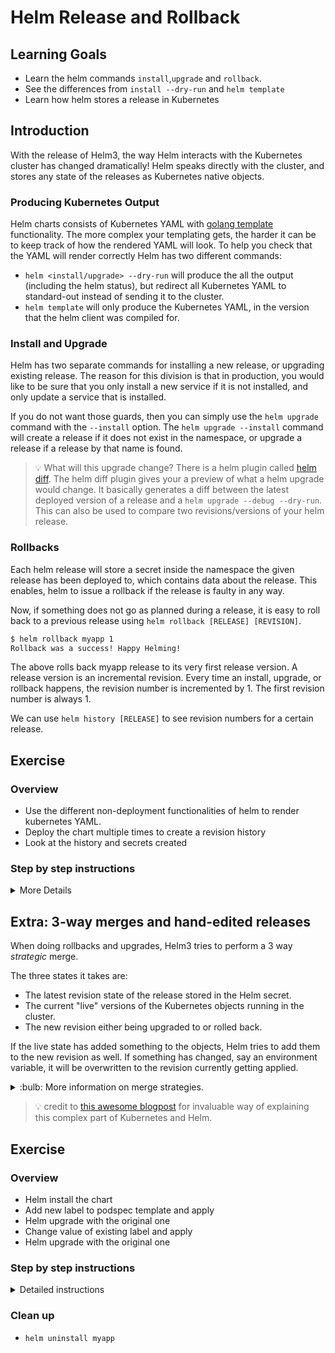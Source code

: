 # Helm Release and Rollback

## Learning Goals

- Learn the helm commands `install`,`upgrade` and `rollback`.
- See the differences from `install --dry-run` and `helm template`
- Learn how helm stores a release in Kubernetes

## Introduction

With the release of Helm3, the way Helm interacts with the Kubernetes cluster has changed dramatically!
Helm speaks directly with the cluster, and stores any state of the releases as Kubernetes native objects.

### Producing Kubernetes Output

Helm charts consists of Kubernetes YAML with [golang template](https://helm.sh/docs/chart_template_guide/functions_and_pipelines/) functionality.
The more complex your templating gets, the harder it can be to keep track of how the rendered YAML will look.
To help you check that the YAML will render correctly Helm has two different commands:

- `helm <install/upgrade> --dry-run` will produce the all the output (including the helm status), but redirect all Kubernetes YAML to standard-out instead of sending it to the cluster.
- `helm template` will only produce the Kubernetes YAML, in the version that the helm client was compiled for.

### Install and Upgrade

Helm has two separate commands for installing a new release, or upgrading existing release.
The reason for this division is that in production, you would like to be sure that you only install a new service if it is not installed, and only update a service that is installed.

If you do not want those guards, then you can simply use the `helm upgrade` command with the `--install` option.
The `helm upgrade --install` command will create a release if it does not exist in the namespace, or upgrade a release if a release by that name is found.

>:bulb: What will this upgrade change?
> There is a helm plugin called [helm diff](https://artifacthub.io/packages/helm-plugin/diff/diff).
> The helm diff plugin gives your a preview of what a helm upgrade would change.
> It basically generates a diff between the latest deployed version of a release and a `helm upgrade --debug --dry-run`. This can also be used to compare two revisions/versions of your helm release.

### Rollbacks

Each helm release will store a secret inside the namespace the given release has been deployed to, which contains data about the release.
This enables, helm to issue a rollback if the release is faulty in any way.

Now, if something does not go as planned during a release, it is easy to roll back to a previous release using `helm rollback [RELEASE] [REVISION]`.

```sh
$ helm rollback myapp 1
Rollback was a success! Happy Helming!
```

The above rolls back myapp release to its very first release version.
A release version is an incremental revision. Every time an install, upgrade, or rollback happens, the revision number is incremented by 1. The first revision number is always 1.

We can use `helm history [RELEASE]` to see revision numbers for a certain release.

## Exercise

### Overview

- Use the different non-deployment functionalities of helm to render kubernetes YAML.
- Deploy the chart multiple times to create a revision history
- Look at the history and secrets created

### Step by step instructions

<details>
<summary>More Details</summary>

**Use the different non-deployment functionalities of helm to render kubernetes YAML**

- Navigate to the folder with the exercise content `cd release-rollback`

Let us start with seeing the difference between `install --dry-run` and `template`.

- Run install and observe the three parts of the output: `helm install --dry-run myapp sentence-app/`

> :bulb: Can you find out where the NOTES: section of the output is generated from?

- In order only to get the rendered kubernetes YAML, helm template will be a better fit: `helm template myapp sentence-app/`

**Deploy the chart multiple times to create a revision history**

- Run `helm upgrade --install myapp sentence-app/` _twice_, and observe the different behaviour in output.
- Run `helm list` to see the release, and the revision state.
- Run `helm history myapp` and look at the two revisions made. Output should look like below.

```sh
$ helm history myapp
REVISION        UPDATED                         STATUS          CHART                   APP VERSION     DESCRIPTION
1               Fri May 28 11:38:49 2021        superseded      sentence-app-0.1.0      1.16.0          Install complete
2               Fri May 28 11:39:13 2021        deployed        sentence-app-0.1.0      1.16.0          Upgrade complete
```

- Run `helm get values myapp` and observe the output.

> :bulb: why are there no user-supplied values, even though we have a values.yaml file outside the chart?

<details>
<summary>Solution</summary>

The reason is that none of our two upgrade commands took the values.yaml file as a parameter.

</details>

> :bulb: If do not have the `diff` plugin installed you can install it with: `$ helm plugin install https://github.com/databus23/helm-diff`

- Run `helm diff upgrade myapp sentence-app -f values.yaml` to see what changes the values in `values.yaml` would have to our release.
- Apply the values, run: `helm upgrade --install myapp sentence-app/ -f values.yaml` to create a new release with the values applied as well.
- Rerun `helm get values myapp` and observe the changed output.

**Look at the history and secrets created**

Let us have a look deeper inside how helm stores the release data.

- `kubectl get secrets` to see the releases as secrets files.

> Note: the release secrets are a specific helm type `helm.sh/release.v1` of secret. Different types vary in terms of the validations performed and the constraints Kubernetes imposes on them.

- Look closer at one of the secrets with: `kubectl describe secrets sh.helm.release.v1.myapp.v2`

```sh
$ kubectl describe secrets sh.helm.release.v1.myapp.v2
Name:         sh.helm.release.v1.myapp.v2
Namespace:    user1
Labels:       modifiedAt=1622202110
              name=myapp
              owner=helm
              status=superseded
              version=2
Annotations:  <none>

Type:  helm.sh/release.v1

Data
====
release:  4444 bytes
```

This gives us some overall information about the release, but does not really tell us where the release data is stored.

- `kubectl get secret sh.helm.release.v1.myapp.v2 -o json` will give us the entire secret, including the `release` field.

> :bulb: the release field is not human readable as it is now.
> So in order to decode the data, you have to:
>
>- base64 decode - Kubernetes secrets encoding
>- base64 decode (again) - Helm encoding
>- gzip decompress - Helm zipping

- Run `kubectl get secret sh.helm.release.v1.myapp.v2 -o jsonpath="{ .data.release }" | base64 -d | base64 -d | gunzip -c` to see the all kubernetes object that was deployed with this helm release.

Now that we have seen how helm stores the data for a release, let us try to make a rollback to the initial release.

- Run `helm rollback myapp 1` to issue a rollback.

- Run `helm history myapp` to see the list of releases.

> :bulb: why does a rollback create a new release?

</details>

## Extra: 3-way merges and hand-edited releases

When doing rollbacks and upgrades, Helm3 tries to perform a 3 way _strategic_ merge.

The three states it takes are:

- The latest revision state of the release stored in the Helm secret.
- The current "live" versions of the Kubernetes objects running in the cluster.
- The new revision either being upgraded to or rolled back.

If the live state has added something to the objects, Helm tries to add them to the new revision as well. If something has changed, say an environment variable, it will be overwritten to the revision currently getting applied.

<details>
<summary>:bulb: More information on merge strategies.</summary>

The strategic-merge approach attempts to “do the right thing” when combining the provided spec with the existing spec. More specifically, it attempts to merge both objects and arrays, meaning changes tend to be additive. For example, providing a patch that contains a single, new environment variable in a pod container spec results in that environment variable being added to the existing environment variables, not overwriting them. To delete a property with this approach, you need to specifically set its value to null in the provided spec.

With a strategic merge, a list is either replaced or merged depending on its patch strategy. The patch strategy is specified by the value of the patchStrategy key in a field tag in the Kubernetes source code. You can also see it in the [Kubernetes API documentation](https://kubernetes.io/docs/reference/generated/kubernetes-api/v1.21/#podspec-v1-core) under `patch strategy`.

</details>


> :bulb: credit to [this awesome blogpost](https://blog.atomist.com/kubernetes-apply-replace-patch/) for invaluable way of explaining this complex part of Kubernetes and Helm.

## Exercise

### Overview

- Helm install the chart
- Add new label to podspec template and apply
- Helm upgrade with the original one
- Change value of existing label and apply
- Helm upgrade with the original one

### Step by step instructions

<details>
<summary>Detailed instructions</summary>

- Navigate to the folder with the exercise content `cd release-rollback`
- Make sure that you have a release running in your cluster: `helm upgrade --install myapp sentence-app/`
- See that the pods are deployed: `kubectl get pods`
- Note down the revision number: `helm ls`
- Add a label to the deployment located in `extra/sentences-age-deployment.yaml`
- Apply the hand-edited deployment (its safe to ignore the warning about a missing annotation) `kubectl apply -f extra/sentences-age-deployment.yaml`
- See that the revision is still the same `helm ls`
- See the added label in the cluster `kubectl describe deployments.apps sentence-age `
- Make an upgrade back to the original version  `helm upgrade myapp sentence-app/`
- See that the new label is still persisted. `kubectl describe deployments.apps sentence-age`
- Edit one of the existing labels in `extra/sentences-age-deployment.yaml`
- Apply the hand-edited deployment `kubectl apply -f extra/sentences-age-deployment.yaml`
- See that the label has changed value in the cluster `kubectl describe deployments.apps sentence-age`
- Apply our original release `helm upgrade myapp sentence-app/`
- See that the label value have been reverted to the original value:`kubectl describe deployments.apps sentence-age`


</details>

### Clean up

- `helm uninstall myapp`

